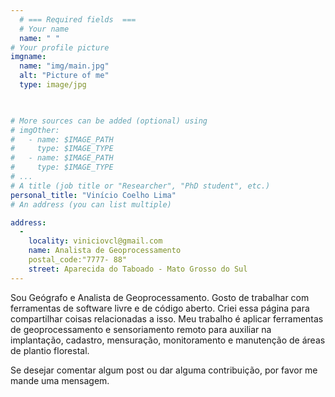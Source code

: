 ```yaml
---
  # === Required fields  ===
  # Your name 
  name: " "
# Your profile picture
imgname: 
  name: "img/main.jpg"
  alt: "Picture of me"
  type: image/jpg
  


# More sources can be added (optional) using 
# imgOther:
#   - name: $IMAGE_PATH
#     type: $IMAGE_TYPE
#   - name: $IMAGE_PATH
#     type: $IMAGE_TYPE
# ...
# A title (job title or "Researcher", "PhD student", etc.)
personal_title: "Vinício Coelho Lima"
# An address (you can list multiple)

address: 
  - 
    locality: viniciovcl@gmail.com
    name: Analista de Geoprocessamento
    postal_code:"7777- 88"
    street: Aparecida do Taboado - Mato Grosso do Sul
---
```



Sou Geógrafo e Analista de Geoprocessamento. Gosto de trabalhar com ferramentas de software livre e de código aberto. Criei essa página para compartilhar coisas relacionadas a isso. Meu trabalho é aplicar ferramentas de geoprocessamento e sensoriamento remoto para auxiliar na implantação, cadastro, mensuração, monitoramento e manutenção de áreas de plantio florestal.


Se desejar comentar algum post ou dar alguma contribuição, por favor me mande uma mensagem. 




